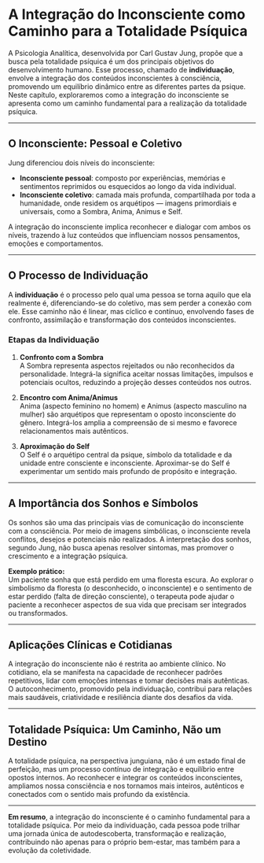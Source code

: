 # A Integração do Inconsciente como Caminho para a Totalidade Psíquica

A Psicologia Analítica, desenvolvida por Carl Gustav Jung, propõe que a busca pela totalidade psíquica é um dos principais objetivos do desenvolvimento humano. Esse processo, chamado de **individuação**, envolve a integração dos conteúdos inconscientes à consciência, promovendo um equilíbrio dinâmico entre as diferentes partes da psique. Neste capítulo, exploraremos como a integração do inconsciente se apresenta como um caminho fundamental para a realização da totalidade psíquica.

---

## O Inconsciente: Pessoal e Coletivo

Jung diferenciou dois níveis do inconsciente:

- **Inconsciente pessoal**: composto por experiências, memórias e sentimentos reprimidos ou esquecidos ao longo da vida individual.
- **Inconsciente coletivo**: camada mais profunda, compartilhada por toda a humanidade, onde residem os arquétipos — imagens primordiais e universais, como a Sombra, Anima, Animus e Self.

A integração do inconsciente implica reconhecer e dialogar com ambos os níveis, trazendo à luz conteúdos que influenciam nossos pensamentos, emoções e comportamentos.

---

## O Processo de Individuação

A **individuação** é o processo pelo qual uma pessoa se torna aquilo que ela realmente é, diferenciando-se do coletivo, mas sem perder a conexão com ele. Esse caminho não é linear, mas cíclico e contínuo, envolvendo fases de confronto, assimilação e transformação dos conteúdos inconscientes.

### Etapas da Individuação

1. **Confronto com a Sombra**  
   A Sombra representa aspectos rejeitados ou não reconhecidos da personalidade. Integrá-la significa aceitar nossas limitações, impulsos e potenciais ocultos, reduzindo a projeção desses conteúdos nos outros.

2. **Encontro com Anima/Animus**  
   Anima (aspecto feminino no homem) e Animus (aspecto masculino na mulher) são arquétipos que representam o oposto inconsciente do gênero. Integrá-los amplia a compreensão de si mesmo e favorece relacionamentos mais autênticos.

3. **Aproximação do Self**  
   O Self é o arquétipo central da psique, símbolo da totalidade e da unidade entre consciente e inconsciente. Aproximar-se do Self é experimentar um sentido mais profundo de propósito e integração.

---

## A Importância dos Sonhos e Símbolos

Os sonhos são uma das principais vias de comunicação do inconsciente com a consciência. Por meio de imagens simbólicas, o inconsciente revela conflitos, desejos e potenciais não realizados. A interpretação dos sonhos, segundo Jung, não busca apenas resolver sintomas, mas promover o crescimento e a integração psíquica.

**Exemplo prático:**  
Um paciente sonha que está perdido em uma floresta escura. Ao explorar o simbolismo da floresta (o desconhecido, o inconsciente) e o sentimento de estar perdido (falta de direção consciente), o terapeuta pode ajudar o paciente a reconhecer aspectos de sua vida que precisam ser integrados ou transformados.

---

## Aplicações Clínicas e Cotidianas

A integração do inconsciente não é restrita ao ambiente clínico. No cotidiano, ela se manifesta na capacidade de reconhecer padrões repetitivos, lidar com emoções intensas e tomar decisões mais autênticas. O autoconhecimento, promovido pela individuação, contribui para relações mais saudáveis, criatividade e resiliência diante dos desafios da vida.

---

## Totalidade Psíquica: Um Caminho, Não um Destino

A totalidade psíquica, na perspectiva junguiana, não é um estado final de perfeição, mas um processo contínuo de integração e equilíbrio entre opostos internos. Ao reconhecer e integrar os conteúdos inconscientes, ampliamos nossa consciência e nos tornamos mais inteiros, autênticos e conectados com o sentido mais profundo da existência.

---

**Em resumo**, a integração do inconsciente é o caminho fundamental para a totalidade psíquica. Por meio da individuação, cada pessoa pode trilhar uma jornada única de autodescoberta, transformação e realização, contribuindo não apenas para o próprio bem-estar, mas também para a evolução da coletividade.